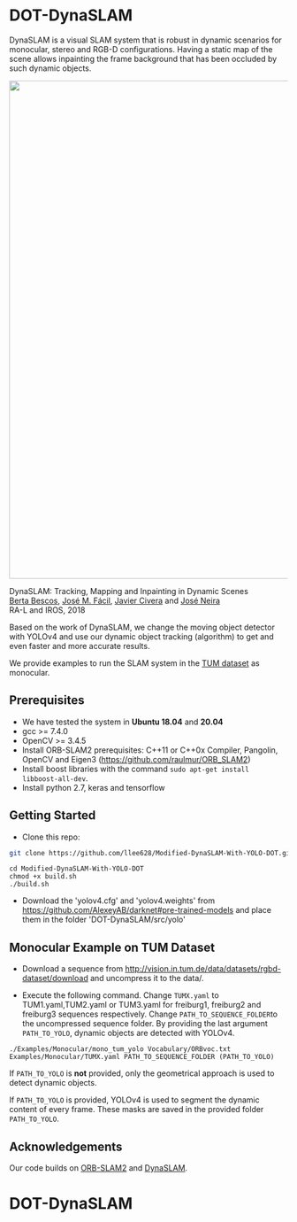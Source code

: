 # DOT-DynaSLAM

DynaSLAM is a visual SLAM system that is robust in dynamic scenarios for monocular, stereo and RGB-D configurations. Having a static map of the scene allows inpainting the frame background that has been occluded by such dynamic objects.

<img src="imgs/teaser.png" width="900px"/>

DynaSLAM: Tracking, Mapping and Inpainting in Dynamic Scenes   
[Berta Bescos](http://bertabescos.github.io), [José M. Fácil](http://webdiis.unizar.es/~jmfacil/), [Javier Civera](http://webdiis.unizar.es/~jcivera/) and [José Neira](http://webdiis.unizar.es/~jneira/)   
RA-L and IROS, 2018

Based on the work of DynaSLAM, we change the moving object detector with YOLOv4 and use our dynamic object tracking (algorithm) to get and even faster and more accurate results.

We provide examples to run the SLAM system in the [TUM dataset](http://projects.asl.ethz.ch/datasets/doku.php?id=kmavvisualinertialdatasets) as monocular.

## Prerequisites
- We have tested the system in **Ubuntu 18.04** and **20.04**
- gcc >= 7.4.0
- OpenCV >= 3.4.5
- Install ORB-SLAM2 prerequisites: C++11 or C++0x Compiler, Pangolin, OpenCV and Eigen3  (https://github.com/raulmur/ORB_SLAM2)
- Install boost libraries with the command `sudo apt-get install libboost-all-dev`.
- Install python 2.7, keras and tensorflow

## Getting Started
- Clone this repo:
```bash
git clone https://github.com/llee628/Modified-DynaSLAM-With-YOLO-DOT.git
```
```
cd Modified-DynaSLAM-With-YOLO-DOT
chmod +x build.sh
./build.sh
```
- Download the 'yolov4.cfg' and 'yolov4.weights' from https://github.com/AlexeyAB/darknet#pre-trained-models and place them in the folder 'DOT-DynaSLAM/src/yolo'

## Monocular Example on TUM Dataset
- Download a sequence from http://vision.in.tum.de/data/datasets/rgbd-dataset/download and uncompress it to the data/.

- Execute the following command. Change `TUMX.yaml` to TUM1.yaml,TUM2.yaml or TUM3.yaml for freiburg1, freiburg2 and freiburg3 sequences respectively. Change `PATH_TO_SEQUENCE_FOLDER`to the uncompressed sequence folder. By providing the last argument `PATH_TO_YOLO`, dynamic objects are detected with YOLOv4.
```
./Examples/Monocular/mono_tum_yolo Vocabulary/ORBvoc.txt Examples/Monocular/TUMX.yaml PATH_TO_SEQUENCE_FOLDER (PATH_TO_YOLO)
```
If `PATH_TO_YOLO` is **not** provided, only the geometrical approach is used to detect dynamic objects.

If `PATH_TO_YOLO` is provided, YOLOv4 is used to segment the dynamic content of every frame. These masks are saved in the provided folder `PATH_TO_YOLO`. 

## Acknowledgements
Our code builds on [ORB-SLAM2](https://github.com/raulmur/ORB_SLAM2) and [DynaSLAM](https://github.com/BertaBescos/DynaSLAM).

# DOT-DynaSLAM
